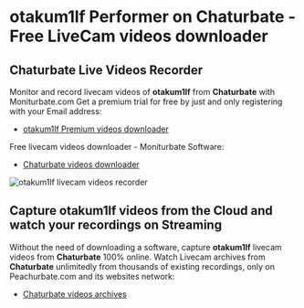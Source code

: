# otakum1lf Performer on Chaturbate - Free LiveCam videos downloader

## Chaturbate Live Videos Recorder

Monitor and record livecam videos of **otakum1lf** from **Chaturbate** with Moniturbate.com
Get a premium trial for free by just and only registering with your Email address:
* [otakum1lf Premium videos downloader](https://moniturbate.com/request-demo-licence-key.html)

Free livecam videos downloader - Moniturbate Software:
* [Chaturbate videos downloader](https://moniturbate.com/moniturbate-download-software.html)

![otakum1lf livecam videos recorder](https://peachurnet.com/templates/moniturbate-software.png)


## Capture otakum1lf videos from the Cloud and watch your recordings on Streaming

Without the need of downloading a software, capture **otakum1lf** livecam videos from **Chaturbate** 100% online.
Watch Livecam archives from **Chaturbate** unlimitedly from thousands of existing recordings, only on Peachurbate.com and its websites network:
* [Chaturbate videos archives](https://peachurnet.com/)